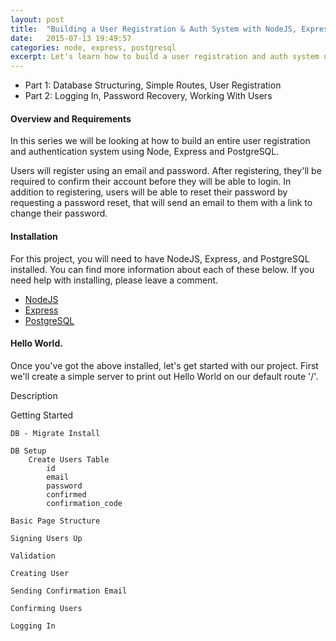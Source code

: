 ```yaml
---
layout: post
title:  "Building a User Registration & Auth System with NodeJS, Express, and PostgreSQL."
date:   2015-07-13 19:49:57
categories: node, express, postgresql
excerpt: Let's learn how to build a user registration and auth system using Node, Express and PostgreSQL.
---
```


* Part 1: Database Structuring, Simple Routes, User Registration
* Part 2: Logging In, Password Recovery, Working With Users


#### Overview and Requirements
In this series we will be looking at how to build an entire user registration and authentication system using Node, 
Express and PostgreSQL.

Users will register using an email and password. After registering, they'll be required to confirm their account 
before they will be able to login. In addition to registering, users will be able to reset their password by requesting 
a password reset, that will send an email to them with a link to change their password.

#### Installation
For this project, you will need to have NodeJS, Express, and PostgreSQL installed. You can find more information about
each of these below. If you need help with installing, please leave a comment.

* [NodeJS](https://nodejs.org/)
* [Express](http://expressjs.com/)
* [PostgreSQL](http://www.postgresql.org/download/)

#### Hello World.
Once you've got the above installed, let's get started with our project. First we'll create a simple server to print out
Hello World on our default route '/'.



Description

Getting Started
    
    DB - Migrate Install
    
    DB Setup
        Create Users Table
            id
            email
            password
            confirmed
            confirmation_code
            
    Basic Page Structure
    
    Signing Users Up
    
    Validation
    
    Creating User
    
    Sending Confirmation Email
    
    Confirming Users
    
    Logging In
    
    
